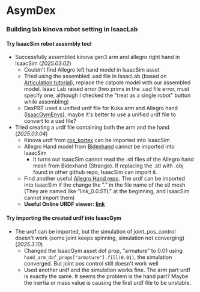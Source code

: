 # AsymDex

### Building lab kinova robot setting in IsaacLab

#### Try IsaacSim robot assembly tool

- Successfully assembled kinova gen3 arm and allegro right hand in IsaacSim (*2025.03.02*)
  - Couldn't find Allegro left hand model in IsaacSim asset
  - Tried using the assembled .usd file in IsaacLab (based on [Articulation tutorial](https://isaac-sim.github.io/IsaacLab/main/source/tutorials/01_assets/run_articulation.html)), replace the catpole model with our assembled model. Isaac Lab raised error (two prims in the .usd file error, must specify one, although I checked the "treat as a single robot" button while assembling)
  - DexPBT used a unified urdf file for Kuka arm and Allegro hand ([IsaacGymEnvs](https://github.com/isaac-sim/IsaacGymEnvs/tree/main/assets/urdf/kuka_allegro_description)), maybe it's better to use a unified urdf file to convert to a usd file?
- Tried creating a urdf file containing both the arm and the hand (*2025.03.04*)
  - Kinova urdf from [ros_kortex](https://github.com/Kinovarobotics/ros_kortex) can be imported into IsaacSim
  - Allegro Hand model from [Bidexhand](https://github.com/PKU-MARL/DexterousHands) cannot be imported into IsaacSim
    - It turns out IsaacSim cannot read the .stl files of the Allegro hand mesh from Bidexhand (Strange). If replacing the .stl with .obj found in other github repo, IsaacSim can import it.
  - Find another useful [Allegro Hand repo](https://github.com/simlabrobotics/allegro_hand_ros/tree/master). The urdf can be imported into IsaacSim if the change the "." in the file name of the stl mesh (They are named like "link_0.0.STL" at the beginning, and IsaacSim cannot import them)
  - **Useful Online URDF viewer: [link](https://github.com/gkjohnson/urdf-loaders)**

#### Try importing the created urdf into IsaacGym

- The urdf can be imported, but the simulation of joint_pos_control doesn't work (some joint keeps spinning, simulation not converging) (*2025.3.10*)
  - Changed the IsaacGym asset dof prop, "armature" to 0.01 using `hand_arm_dof_props["armature"].fill(0.01)`, the simulation converged. But joint pos control still doesn't work well
  - Used another urdf and the simulation works fine. The arm part urdf is exactly the same. It seems the problem is the hand part? Maybe the inertia  or mass value is causing the first urdf file to be unstable.